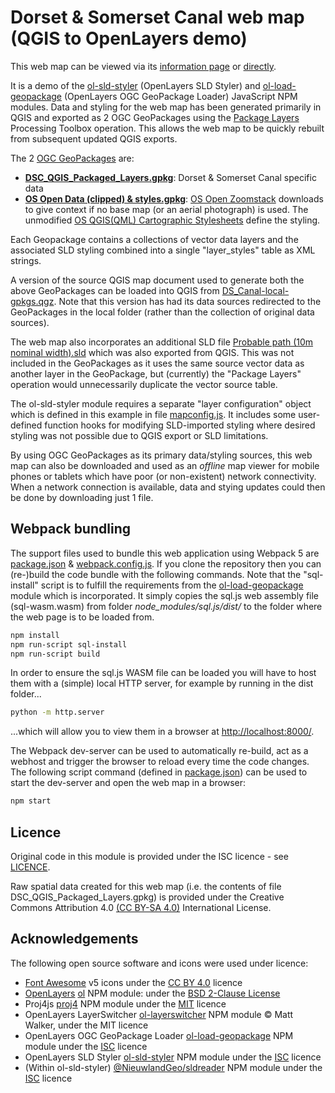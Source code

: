 # Dorset & Somerset Canal web map (QGIS to OpenLayers demo)

This web map can be viewed via its [information page](https://richard-thomas.github.io/DS_canal/info) or [directly](https://richard-thomas.github.io/DS_canal/dist).

It is a demo of the [ol-sld-styler](https://www.npmjs.com/package/ol-sld-styler) (OpenLayers SLD Styler) and [ol-load-geopackage](https://www.npmjs.com/package/ol-load-geopackage) (OpenLayers OGC GeoPackage Loader) JavaScript NPM modules. Data and styling for the web map has been generated primarily in QGIS and exported as 2 OGC GeoPackages using the [Package Layers](https://docs.qgis.org/3.16/en/docs/user_manual/processing_algs/qgis/database.html#package-layers) Processing Toolbox operation. This allows the web map to be quickly rebuilt from subsequent updated QGIS exports.

The 2 [OGC GeoPackages](https://www.geopackage.org/) are:

- **[DSC_QGIS_Packaged_Layers.gpkg](https://github.com/richard-thomas/DS_canal/tree/main/dist/DSC_QGIS_Packaged_Layers.gpkg)**: Dorset & Somerset Canal specific data
- **[OS Open Data (clipped) & styles.gpkg](https://github.com/richard-thomas/DS_canal/tree/main/dist/OS%20Open%20Data%20%28clipped%29%20%26%20styles.gpkg)**: [OS Open Zoomstack](http://www.ordnancesurvey.co.uk/business-government/products/open-zoomstack) downloads to give context if no base map (or an aerial photograph) is used. The unmodified [OS QGIS(QML) Cartographic Stylesheets](https://github.com/OrdnanceSurvey/OS-Open-Zoomstack-Stylesheets/tree/master/GeoPackage/QGIS%20Stylesheets%20(QML)) define the styling.

Each Geopackage contains a collections of vector data layers and the associated SLD styling combined into a single "layer_styles" table as XML strings.

A version of the source QGIS map document used to generate both the above GeoPackages can be loaded into QGIS from [DS_Canal-local-gpkgs.qgz](dist/DS_Canal-local-gpkgs.qgz). Note that this version has had its data sources redirected to the GeoPackages in the local folder (rather than the collection of original data sources).

The web map also incorporates an additional SLD file [Probable path (10m nominal width).sld](https://github.com/richard-thomas/DS_canal/tree/main/dist/sld/Probable%20path%20(10m%20nominal%20width).sld) which was also exported from QGIS. This was not included in the GeoPackages as it uses the same source vector data as another layer in the GeoPackage, but (currently) the "Package Layers" operation would unnecessarily duplicate the vector source table.

The ol-sld-styler module requires a separate "layer configuration" object which is defined in this example in file [mapconfig.js](https://github.com/richard-thomas/DS_canal/tree/main/dist/mapconfig.js). It includes some user-defined function hooks for modifying SLD-imported styling where desired styling was not possible due to QGIS export or SLD limitations.

By using OGC GeoPackages as its primary data/styling sources, this web map can also be downloaded and used as an _offline_ map viewer for mobile phones or tablets which have poor (or non-existent) network connectivity. When a network connection is available, data and stying updates could then be done by downloading just 1 file.

## Webpack bundling

The support files used to bundle this web application using Webpack 5 are [package.json](https://github.com/richard-thomas/DS_Canal/tree/main/package.json) & [webpack.config.js](https://github.com/richard-thomas/DS_canal/tree/main/webpack.config.js). If you clone the repository then you can (re-)build the code bundle with the following commands. Note that the "sql-install" script is to fulfill the requirements from the [ol-load-geopackage](https://www.npmjs.com/package/ol-load-geopackage) module which is incorporated. It simply copies the sql.js web assembly file (sql-wasm.wasm) from folder _node_modules/sql.js/dist/_ to the folder where the web page is to be loaded from.

```bash
npm install
npm run-script sql-install
npm run-script build
```

In order to ensure the sql.js WASM file can be loaded you will have to host them with a (simple) local HTTP server, for example by running in the dist folder...

```bash
python -m http.server
```

...which will allow you to view them in a browser at [http://localhost:8000/](http://localhost:8000/).

The Webpack dev-server can be used to automatically re-build, act as a webhost and trigger the browser to reload every time the code changes. The following script command (defined in [package.json](https://github.com/richard-thomas/DS_Canal/tree/main/package.json)) can be used to start the dev-server and open the web map in a browser:

```bash
npm start
```

## Licence

Original code in this module is provided under the ISC licence - see [LICENCE](LICENCE.md).

Raw spatial data created for this web map (i.e. the contents of file DSC_QGIS_Packaged_Layers.gpkg) is provided under the Creative Commons Attribution 4.0 [(CC BY-SA 4.0)](https://creativecommons.org/licenses/by-sa/4.0/) International License.

## Acknowledgements

The following open source software and icons were used under licence:

- [Font Awesome](https://fontawesome.com/) v5 icons under the [CC BY 4.0](https://creativecommons.org/licenses/by/4.0/) licence
- [OpenLayers](https://openlayers.org/) [ol](https://www.npmjs.com/package/ol) NPM module: under the [BSD 2-Clause License](https://opensource.org/licenses/BSD-2-Clause)
- Proj4js [proj4](https://www.npmjs.com/package/proj4) NPM module under the [MIT](https://github.com/proj4js/proj4js/blob/master/LICENSE.md) licence
- OpenLayers LayerSwitcher [ol-layerswitcher](https://www.npmjs.com/package/ol-layerswitcher) NPM module :copyright: Matt Walker, under the MIT licence
- OpenLayers OGC GeoPackage Loader [ol-load-geopackage](https://www.npmjs.com/package/ol-load-geopackage) NPM module under the [ISC](https://github.com/richard-thomas/ol-load-geopackage/blob/main/LICENCE.md) licence
- OpenLayers SLD Styler [ol-sld-styler](https://www.npmjs.com/package/ol-sld-styler) NPM module under the [ISC](https://github.com/richard-thomas/ol-sld-styler/blob/main/LICENCE.md) licence
- (Within ol-sld-styler) [@NieuwlandGeo/sldreader](https://www.npmjs.com/package/@nieuwlandgeo/sldreader) NPM module under the [ISC](https://github.com/NieuwlandGeo/SLDReader/blob/master/LICENSE) licence
